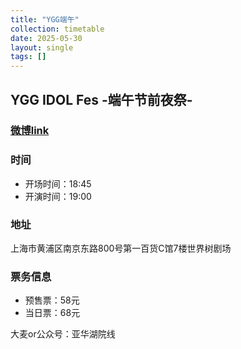 ```yaml
---
title: "YGG端午"
collection: timetable
date: 2025-05-30
layout: single
tags: []
---
```


## YGG IDOL Fes -端午节前夜祭-
### [微博link](https://weibo.com/7925328421/PtY2v0wRr#comment)
### 时间
- 开场时间：18:45
- 开演时间：19:00
### 地址
上海市黄浦区南京东路800号第一百货C馆7楼世界树剧场
### 票务信息
- 预售票：58元
- 当日票：68元

大麦or公众号：亚华湖院线